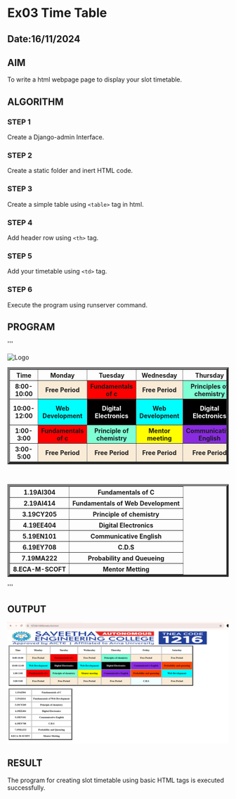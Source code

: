 # Ex03 Time Table
## Date:16/11/2024

## AIM
To write a html webpage page to display your slot timetable.

## ALGORITHM
### STEP 1
Create a Django-admin Interface.

### STEP 2
Create a static folder and inert HTML code.

### STEP 3
Create a simple table using ```<table>``` tag in html.

### STEP 4
Add header row using ```<th>``` tag.

### STEP 5
Add your timetable using ```<td>``` tag.

### STEP 6
Execute the program using runserver command.

## PROGRAM
'''<html>
<head>
<title>Slot Table</title>
</head>
<body>
<img src="logo.png" alt="Logo" style="width: 1350; height: 100;"><br>
<table border="5" align="centre" cellpadding="15" >
<tr><th>Time</th><th>Monday</th><th>Tuesday</th><th>Wednesday</th><th>Thursday</th><th>Friday</th><th>Saturday</th></tr><tr><th>8:00-10:00</th><th style="background-color: antiquewhite;">Free Period</th><th style="background-color: red;">Fundamentals of c</th><th style="background-color: antiquewhite;">Free Period</th><th style="background-color: aquamarine;">Principles of chemistry</th><th style="background-color: antiquewhite;">Free Period</th><th style="background-color: antiquewhite;">Free Period</th></tr>
<tr><th>10:00-12:00</th><th style="background-color: aqua;">Web Development</th><th style="background-color: black; color: white;">Digital Electronics</th><th style="background-color: aqua;">Web Development</th><th style="background-color: black; color: white;">Digital Electronics</th><th style="background-color: blueviolet;">Communicative English</th><th style="background-color: orangered;">Probability and queueing</th></tr>
<tr><th>1:00-3:00</th><th style="background-color: red;">Fundamentals of c</th><th style="background-color: aquamarine;">Principle of chemistry</th><th style="background-color: yellow;">Mentor meeting</th><th style="background-color: blueviolet;">Communicative English</th><th style="background-color: orangered;">Probability and queueing</th><th style="background-color: aqua;">Web Development</th></tr>
<tr><th>3:00-5:00</th><th style="background-color: antiquewhite;">Free Period</th><th style="background-color: antiquewhite;">Free Period</th><th Style="background-color: antiquewhite;">Free Period</th><th style="background-color: antiquewhite;">Free Period</th><th style="background-color: azure;">C.D.S</th><th style="background-color: antiquewhite;">Free Period</th></tr>
</tr>
</table>
<br>
<table border="5" cellpadding="10" style="align-items: center;">
<tr><th>1.19AI304</th><th>Fundamentals of C</th></tr>
<tr><th>2.19AI414</th><th>Fundamentals of Web Development</th></tr>
<tr><th>3.19CY205</th><th>Principle of chemistry</th></tr>
<tr><th>4.19EE404</th><th>Digital Electronics</th></tr>
<tr><th>5.19EN101</th><th>Communicative English</th></tr>
<tr><th>6.19EY708</th><th>C.D.S</th></tr>
<tr><th>7.19MA222</th><th>Probability and Queueing</th></tr>
<tr><th>8.ECA-M-SCOFT</th><th>Mentor Metting</th></tr>
</table>
</body>
</html>'''


## OUTPUT
![alt text](<Screenshot 2024-11-16 165259.png>)


## RESULT
The program for creating slot timetable using basic HTML tags is executed successfully.
